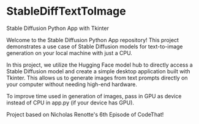 # StableDiffTextToImage
Stable Diffusion Python App with Tkinter

Welcome to the Stable Diffusion Python App repository! This project demonstrates a use case of Stable Diffusion models for text-to-image generation on your local machine with just a CPU.

In this project, we utilize the Hugging Face model hub to directly access a Stable Diffusion model and create a simple desktop application built with Tkinter. This allows us to generate images from text prompts directly on your computer without needing high-end hardware. 

To improve time used in generation of images, pass in GPU as device instead of CPU in app.py (if your device has GPU).

Project based on Nicholas Renotte's 6th Episode of CodeThat!
